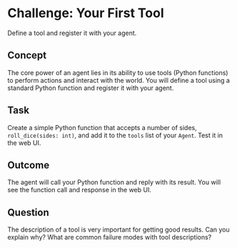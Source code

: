 # Challenge: Your First Tool
Define a tool and register it with your agent.

## Concept
The core power of an agent lies in its ability to use tools (Python functions) to perform actions and interact with the world. You will define a tool using a standard Python function and register it with your agent.

## Task
Create a simple Python function that accepts a number of sides, `roll_dice(sides: int)`, and add it to the `tools` list of your `Agent`. Test it in the web UI.

## Outcome
The agent will call your Python function and reply with its result. You will see the function call and response in the web UI.

## Question
The description of a tool is very important for getting good results. Can you explain why? What are common failure modes with tool descriptions?
